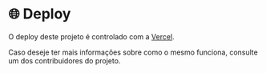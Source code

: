 # 🌐 Deploy

O deploy deste projeto é controlado com a [Vercel](https://vercel.com).

Caso deseje ter mais informações sobre como o mesmo funciona, consulte um dos contribuidores do projeto.

<!-- TODO: Melhorar esta documentação futuramente -->